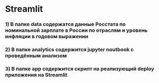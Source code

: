 # Streamlit
### 1) В папке data содержатся данные Росстата по номинальной зарплате в России по отраслям и уровень инфляции в годовом выражении
### 2) В папке analytics содержится jupyter noutbook с проведённым анализом
### 3) В папке app содержится скрипт на реализующий deploy приложения на Streamlit
